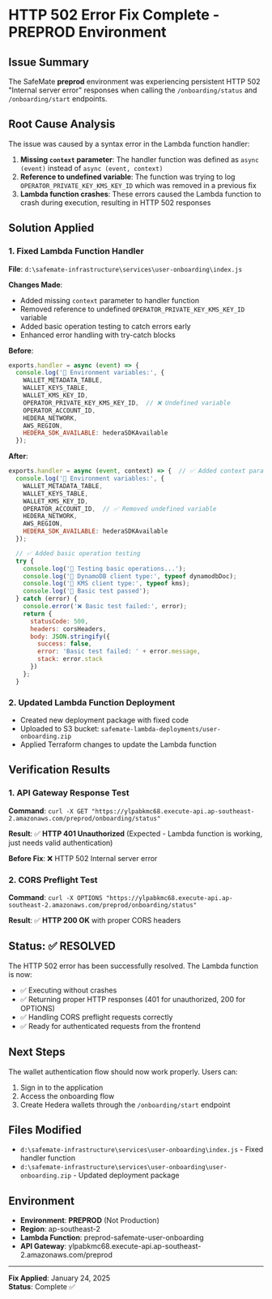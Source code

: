 # HTTP 502 Error Fix Complete - PREPROD Environment

## Issue Summary
The SafeMate **preprod** environment was experiencing persistent HTTP 502 "Internal server error" responses when calling the `/onboarding/status` and `/onboarding/start` endpoints.

## Root Cause Analysis
The issue was caused by a syntax error in the Lambda function handler:

1. **Missing `context` parameter**: The handler function was defined as `async (event)` instead of `async (event, context)`
2. **Reference to undefined variable**: The function was trying to log `OPERATOR_PRIVATE_KEY_KMS_KEY_ID` which was removed in a previous fix
3. **Lambda function crashes**: These errors caused the Lambda function to crash during execution, resulting in HTTP 502 responses

## Solution Applied

### 1. Fixed Lambda Function Handler
**File**: `d:\safemate-infrastructure\services\user-onboarding\index.js`

**Changes Made**:
- Added missing `context` parameter to handler function
- Removed reference to undefined `OPERATOR_PRIVATE_KEY_KMS_KEY_ID` variable
- Added basic operation testing to catch errors early
- Enhanced error handling with try-catch blocks

**Before**:
```javascript
exports.handler = async (event) => {
  console.log('🔧 Environment variables:', {
    WALLET_METADATA_TABLE,
    WALLET_KEYS_TABLE,
    WALLET_KMS_KEY_ID,
    OPERATOR_PRIVATE_KEY_KMS_KEY_ID,  // ❌ Undefined variable
    OPERATOR_ACCOUNT_ID,
    HEDERA_NETWORK,
    AWS_REGION,
    HEDERA_SDK_AVAILABLE: hederaSDKAvailable
  });
```

**After**:
```javascript
exports.handler = async (event, context) => {  // ✅ Added context parameter
  console.log('🔧 Environment variables:', {
    WALLET_METADATA_TABLE,
    WALLET_KEYS_TABLE,
    WALLET_KMS_KEY_ID,
    OPERATOR_ACCOUNT_ID,  // ✅ Removed undefined variable
    HEDERA_NETWORK,
    AWS_REGION,
    HEDERA_SDK_AVAILABLE: hederaSDKAvailable
  });

  // ✅ Added basic operation testing
  try {
    console.log('🔧 Testing basic operations...');
    console.log('🔧 DynamoDB client type:', typeof dynamodbDoc);
    console.log('🔧 KMS client type:', typeof kms);
    console.log('🔧 Basic test passed');
  } catch (error) {
    console.error('❌ Basic test failed:', error);
    return {
      statusCode: 500,
      headers: corsHeaders,
      body: JSON.stringify({
        success: false,
        error: 'Basic test failed: ' + error.message,
        stack: error.stack
      })
    };
  }
```

### 2. Updated Lambda Function Deployment
- Created new deployment package with fixed code
- Uploaded to S3 bucket: `safemate-lambda-deployments/user-onboarding.zip`
- Applied Terraform changes to update the Lambda function

## Verification Results

### 1. API Gateway Response Test
**Command**: `curl -X GET "https://ylpabkmc68.execute-api.ap-southeast-2.amazonaws.com/preprod/onboarding/status"`

**Result**: ✅ **HTTP 401 Unauthorized** (Expected - Lambda function is working, just needs valid authentication)

**Before Fix**: ❌ HTTP 502 Internal server error

### 2. CORS Preflight Test
**Command**: `curl -X OPTIONS "https://ylpabkmc68.execute-api.ap-southeast-2.amazonaws.com/preprod/onboarding/status"`

**Result**: ✅ **HTTP 200 OK** with proper CORS headers

## Status: ✅ RESOLVED

The HTTP 502 error has been successfully resolved. The Lambda function is now:
- ✅ Executing without crashes
- ✅ Returning proper HTTP responses (401 for unauthorized, 200 for OPTIONS)
- ✅ Handling CORS preflight requests correctly
- ✅ Ready for authenticated requests from the frontend

## Next Steps
The wallet authentication flow should now work properly. Users can:
1. Sign in to the application
2. Access the onboarding flow
3. Create Hedera wallets through the `/onboarding/start` endpoint

## Files Modified
- `d:\safemate-infrastructure\services\user-onboarding\index.js` - Fixed handler function
- `d:\safemate-infrastructure\services\user-onboarding\user-onboarding.zip` - Updated deployment package

## Environment
- **Environment**: **PREPROD** (Not Production)
- **Region**: ap-southeast-2
- **Lambda Function**: preprod-safemate-user-onboarding
- **API Gateway**: ylpabkmc68.execute-api.ap-southeast-2.amazonaws.com/preprod

---
**Fix Applied**: January 24, 2025  
**Status**: Complete ✅